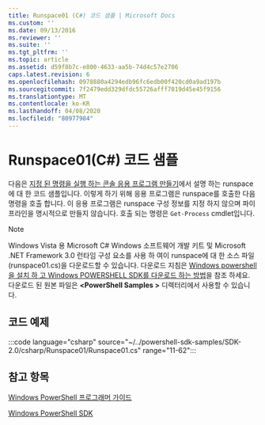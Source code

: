 ```yaml
---
title: Runspace01 (C#) 코드 샘플 | Microsoft Docs
ms.custom: ''
ms.date: 09/13/2016
ms.reviewer: ''
ms.suite: ''
ms.tgt_pltfrm: ''
ms.topic: article
ms.assetid: d59f8b7c-e800-4633-aa5b-74d4c57e2706
caps.latest.revision: 6
ms.openlocfilehash: 0978880a4294edb96fc6edb00f420cd0a9ad197b
ms.sourcegitcommit: 7f2479edd329dfdc55726afff7019d45e45f9156
ms.translationtype: MT
ms.contentlocale: ko-KR
ms.lasthandoff: 04/08/2020
ms.locfileid: "80977984"
---
```

# <a name="runspace01-c-code-sample"></a>Runspace01(C#) 코드 샘플

다음은 [지정 된 명령을 실행 하는 콘솔 응용 프로그램 만들기](/dotnet/csharp/programming-guide/inside-a-program/hello-world-your-first-program)에서 설명 하는 runspace에 대 한 코드 샘플입니다.
이렇게 하기 위해 응용 프로그램은 runspace를 호출한 다음 명령을 호출 합니다. 이 응용 프로그램은 runspace 구성 정보를 지정 하지 않으며 파이프라인을 명시적으로 만들지 않습니다. 호출 되는 명령은 `Get-Process` cmdlet입니다.

> [!NOTE]
> Windows Vista 용 Microsoft C# Windows 소프트웨어 개발 키트 및 Microsoft .NET Framework 3.0 런타임 구성 요소를 사용 하 여이 runspace에 대 한 소스 파일 (runspace01.cs)을 다운로드할 수 있습니다.
> 다운로드 지침은 [Windows powershell을 설치 하 고 Windows POWERSHELL SDK를 다운로드 하는 방법](/powershell/scripting/developer/installing-the-windows-powershell-sdk)을 참조 하세요.
> 다운로드 된 원본 파일은 **\<PowerShell Samples >** 디렉터리에서 사용할 수 있습니다.

## <a name="code-sample"></a>코드 예제

:::code language="csharp" source="~/../powershell-sdk-samples/SDK-2.0/csharp/Runspace01/Runspace01.cs" range="11-62":::

## <a name="see-also"></a>참고 항목

[Windows PowerShell 프로그래머 가이드](./windows-powershell-programmer-s-guide.md)

[Windows PowerShell SDK](../windows-powershell-reference.md)
